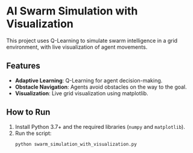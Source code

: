 # AI Swarm Simulation with Visualization

This project uses Q-Learning to simulate swarm intelligence in a grid environment, with live visualization of agent movements.

## Features
- **Adaptive Learning**: Q-Learning for agent decision-making.
- **Obstacle Navigation**: Agents avoid obstacles on the way to the goal.
- **Visualization**: Live grid visualization using matplotlib.

## How to Run
1. Install Python 3.7+ and the required libraries (`numpy` and `matplotlib`).
2. Run the script:
   ```bash
   python swarm_simulation_with_visualization.py
